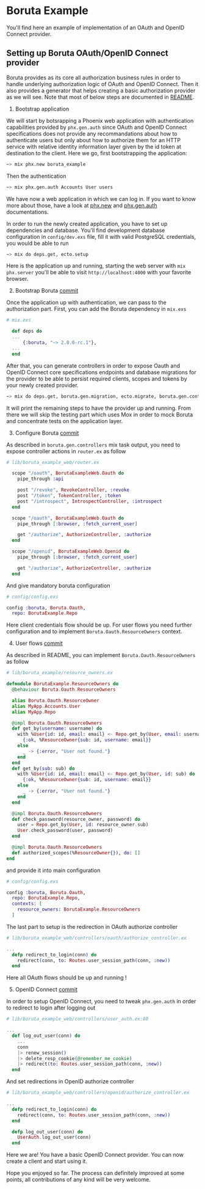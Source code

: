 # Boruta Example

You'll find here an example of implementation of an OAuth and OpenID Connect provider.

## Setting up Boruta OAuth/OpenID Connect provider
Boruta provides as its core all authorization business rules in order to handle underlying authorization logic of OAuth and OpenID Connect. Then it also provides a generator that helps creating a basic authorization provider as we will see. Note that most of below steps are documented in [README](https://patatoid.gitlab.io/boruta_auth/readme.html).

1. Bootstrap application

We will start by botsrapping a Phoenix web application with authentication capabilities provided by `phx.gen.auth` since OAuth and OpenID Connect specifications does not provide any recommandations about how to authenticate users but only about how to authorize them for an HTTP service with relative identity information layer given by the id token at destination to the client. Here we go, first bootstrapping the application:
```sh
~> mix phx.new boruta_example
```
Then the authentication
```sh
~> mix phx.gen.auth Accounts User users
```
We have now a web application in which we can log in. If you want to know more about those, have a look at [phx.new](https://hexdocs.pm/phoenix/Mix.Tasks.Phx.New.html) and [phx.gen.auth](https://hexdocs.pm/phoenix/Mix.Tasks.Phx.Gen.Auth.html) documentations.

In order to run the newly created application, you have to set up dependencies and database. You'll find development database configuration in `config/dev.exs` file, fill it with valid PostgreSQL credentials, you would be able to run
```sh
~> mix do deps.get, ecto.setup
```
Here is the application up and running, starting the web server with `mix phx.server` you'll be able to visit `http://localhost:4000` with your favorite browser.

2. Bootstrap Boruta [commit](https://gitlab.com/patatoid/boruta_example/-/commit/fef019e22cb51c5a82b87193bc95676e8ccefbf0)

Once the application up with authentication, we can pass to the authorization part. First, you can add the Boruta dependency in `mix.exs`
```elixir
# mix.exs

  def deps do
  ...
      {:boruta, "~> 2.0.0-rc.1"},
  ...
  end
```

After that, you can generate controllers in order to expose Oauth and OpenID Connect core specifications endpoints and database migrations for the provider to be able to persist required clients, scopes and tokens by your newly created provider.

```sh
~> mix do deps.get, boruta.gen.migration, ecto.migrate, boruta.gen.controllers
```

It will print the remaining steps to have the provider up and running. From there we will skip the testing part which uses Mox in order to mock Boruta and concentrate tests on the application layer.

3. Configure Boruta [commit](https://gitlab.com/patatoid/boruta_example/-/commit/cf3e4e3a9d2b0baf5ed24a8c38062fa34d2f3ea0)

As described in `boruta.gen.controllers` mix task output, you need to expose controller actions in `router.ex` as follow

```elixir
# lib/boruta_example_web/router.ex

  scope "/oauth", BorutaExampleWeb.Oauth do
    pipe_through :api

    post "/revoke", RevokeController, :revoke
    post "/token", TokenController, :token
    post "/introspect", IntrospectController, :introspect
  end

  scope "/oauth", BorutaExampleWeb.Oauth do
    pipe_through [:browser, :fetch_current_user]

    get "/authorize", AuthorizeController, :authorize
  end

  scope "/openid", BorutaExampleWeb.Openid do
    pipe_through [:browser, :fetch_current_user]

    get "/authorize", AuthorizeController, :authorize
  end
```

And give mandatory boruta configuration
```elixir
# config/config.exs

config :boruta, Boruta.Oauth,
  repo: BorutaExample.Repo
```
Here client credentials flow should be up. For user flows you need further configuration and to implement `Boruta.Oauth.ResourceOwners` context.

4. User flows [commit](https://gitlab.com/patatoid/boruta_example/-/commit/10c573e3663d1ba533f7613b8b1fe7e9eb266e06)

As described in README, you can implement `Boruta.Oauth.ResourceOwners` as follow
```elixir
# lib/boruta_example/resource_owners.ex

defmodule BorutaExample.ResourceOwners do
  @behaviour Boruta.Oauth.ResourceOwners

  alias Boruta.Oauth.ResourceOwner
  alias MyApp.Accounts.User
  alias MyApp.Repo

  @impl Boruta.Oauth.ResourceOwners
  def get_by(username: username) do
    with %User{id: id, email: email} <- Repo.get_by(User, email: username) do
      {:ok, %ResourceOwner{sub: id, username: email}}
    else
      _ -> {:error, "User not found."}
    end
  end
  def get_by(sub: sub) do
    with %User{id: id, email: email} <- Repo.get_by(User, id: sub) do
      {:ok, %ResourceOwner{sub: id, username: email}}
    else
      _ -> {:error, "User not found."}
    end
  end

  @impl Boruta.Oauth.ResourceOwners
  def check_password(resource_owner, password) do
    user = Repo.get_by(User, id: resource_owner.sub)
    User.check_password(user, password)
  end

  @impl Boruta.Oauth.ResourceOwners
  def authorized_scopes(%ResourceOwner{}), do: []
end
```

and provide it into main configuration

```elixir
# config/config.exs

config :boruta, Boruta.Oauth,
  repo: BorutaExample.Repo,
  contexts: [
    resource_owners: BorutaExample.ResourceOwners
  ]
```

The last part to setup is the redirection in OAuth authorize controller

```elixir
# lib/boruta_example_web/controllers/oauth/authorize_controller.ex

...
  defp redirect_to_login(conn) do
    redirect(conn, to: Routes.user_session_path(conn, :new))
  end
```

Here all OAuth flows should be up and running !

5. OpenID Connect [commit](https://gitlab.com/patatoid/boruta_example/-/commit/a1bbf67ea4182c7adda0f30788a4d0e9722e6cbc)

In order to setup OpenID Connect, you need to tweak `phx.gen.auth` in order to redirect to login after logging out
```elixir
# lib/boruta_example_web/controllers/user_auth.ex:80

...
  def log_out_user(conn) do
    ...
    conn
    |> renew_session()
    |> delete_resp_cookie(@remember_me_cookie)
    |> redirect(to: Routes.user_session_path(conn, :new))
  end
```

And set redirections in OpenID authorize controller
```elixir
# lib/boruta_example_web/controllers/openid/authorize_controller.ex

...
  defp redirect_to_login(conn) do
    redirect(conn, to: Routes.user_session_path(conn, :new))
  end

  defp log_out_user(conn) do
    UserAuth.log_out_user(conn)
  end
```

Here we are! You have a basic OpenID Connect provider. You can now create a client and start using it.

Hope you enjoyed so far. The process can definitely improved at some points, all contributions of any kind will be very welcome.
